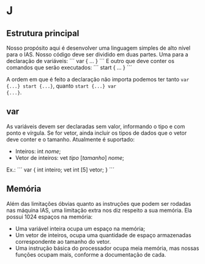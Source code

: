 ﻿# J

## Estrutura principal

Nosso propósito aqui é desenvolver uma linguagem simples de alto nível para o IAS.
Nosso código deve ser dividido em duas partes. Uma para a declaração de variáveis:
´´´
var {
...
}
´´´
E outro que deve conter os comandos que serão executados:
´´´
start {
...
}
´´´

A ordem em que é feito a declaração não importa podemos ter tanto <code>var {...} start {...}</code>, quanto <code>start {...} var {...}</code>.

## var

As variáveis devem ser declaradas sem valor, informando o tipo e com ponto e vírgula. Se for vetor, ainda incluir os tipos de dados que o vetor deve conter e o tamanho.
Atualmente é suportado:
- Inteiros: int *nome*;
- Vetor de inteiros: vet *tipo* [*tamanho*] *nome*;

Ex.:
´´´
var {
int inteiro;
vet int [5] vetor;
}
´´´

## Memória

Além das limitações óbvias quanto as instruções que podem ser rodadas nas máquina IAS, uma limitação extra nos diz respeito a sua memória. Ela possui 1024 espaços na memória:
- Uma variável inteira ocupa um espaço na memória;
- Um vetor de inteiros, ocupa uma quantidade de espaço armazenadas correspondente ao tamanho do vetor.
- Uma instrução básica do processador ocupa meia memória, mas nossas funções ocupam mais, conforme a documentação de cada.